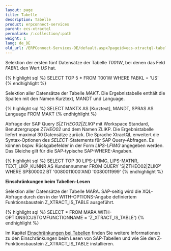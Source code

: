 ```yaml
---
layout: page
title: Tabelle
description: Tabelle
product: erpconnect-services
parent: ecs-xtractql
permalink: /:collection/:path
weight: 1
lang: de_DE
old_url: /ERPConnect-Services-DE/default.aspx?pageid=ecs-xtractql-tabelle
---
```

Selektion der ersten fünf Datensätze der Tabelle *T001W*, bei denen das Feld *FABKL* den Wert *US* hat. 

{% highlight sql %}
SELECT TOP 5 * FROM T001W WHERE FABKL = 'US'
{% endhighlight %}

Selektion aller Datensätze der Tabelle *MAKT*. Die Ergebnistabelle enthält die Spalten mit den Namen Kurztext, MANDT und Language. 

{% highlight sql %}
SELECT MAKTX AS [Kurztext], MANDT, SPRAS AS Language FROM MAKT
{% endhighlight %}

Abfrage der SAP Query *S|ZTHEO02|ZLIKP* mit Workspace Standard, Benutzergruppe *ZTHEO02* und dem Namen ZLIKP. Die Ergebnistabelle liefert maximal 30 Datensätze zurück. Die Sprache XtractQL erweitert die Syntax-Optionen des *SELECT*-Statements für SAP Query-Abfragen. Es können bspw. Rückgabefelder in der Form *LIPS-LFIMG* angegeben werden. Das Gleiche gilt für die SAP-typische SAP-WHERE-Angaben.

{% highlight sql %}
SELECT TOP 30 LIPS-LFIMG, LIPS-MATNR, TEXT_LIKP_KUNNR AS Kundennummer 
 FROM QUERY 'S|ZTHEO02|ZLIKP' 
 WHERE SP$00002 BT '0080011000'AND '0080011999'
{% endhighlight %}

**Einschränkungen beim Tabellen-Lesen** 

Selektion aller Datensätze der Tabelle MARA. SAP-seitig wird die XQL-Abfrage durch den in der WITH-OPTIONS-Angabe definiertem Funktionsbaustein Z_XTRACT_IS_TABLE ausgeführt. 

{% highlight sql %}
SELECT * FROM MARA WITH-OPTIONS(CUSTOMFUNCTIONNAME = 'Z_XTRACT_IS_TABLE')
{% endhighlight %}

Im Kapitel [Einschränkungen bei Tabellen](../ecs-anhang/einschraenkungen-bei-tabellen) finden Sie weitere Informationen zu den Einschränkungen beim Lesen von SAP-Tabellen und wie Sie den Z-Funktionsbaustein Z_XTRACT_IS_TABLE installieren.